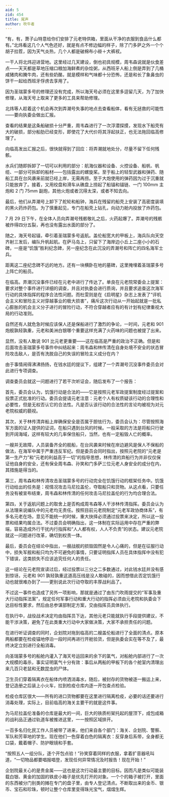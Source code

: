 ```yaml
---
aid: 5
zid: 454
title: 尾声
author: 吹牛者
---
```


“有，有，萧子山特意给你们安排了元老特供箱，里面从干净的衣服到食品什么都有。”北炜看这几个人气色还好，就是有点不修边幅的样子，除了门多萨之外一个个胡子拉茬，因为天气炎热，几个人都是破棉布小褂＋大裤衩。

一干人将北炜迎进营地。这里经过几天建设，倒也初具规模，周韦森说就是伙食差点——天天都是草地压缩口粮加海鲜煮的杂烩粥，从西班牙人船上倒是弄到了几桶咸猪肉和腌牛肉，还有些奶酪，就是模样和气味都十分恐怖，还是和长了象鼻虫的饼干一起给西班牙俘虏去享用了。

因为圣瑞蒙多号的修理还没有完成，所以海天号必须在这里多逗留几天，为了加快修理，从海天号上取来了更多的工具来帮助修理。

北炜等人趁着这个机会再次到弄潮号失事的地点去查看船体，看有无拯救的可能性——要向执委会做出汇报。

查看的结果是这条船破损十分严重，周韦森进行了一次浮潜探摸，发现水下船壳有大的破损，部分船肋已经变形，即使花了大代价将其浮起扶正，也无法拖回临高修理了。

向临高发出汇报之后，很快就得到了回应：将弄潮就地处分，尽量不留下任何残骸。

水兵们随即拆卸了一切可以利用的部分：航海仪器和设备、火控设备、船帆、帆缆、一部分可拆卸的船材——包括露出的螺旋桨。至于船上的轻型武器和弹药、随船工具在台风袭来前就已经上岸，无需再捞。至于大炮使用的弹药因为过于沉重就只能放弃了。接着，又用绞盘和滑车从礁盘上捞起了船锚和锚链、一门 100mm 主炮和 2 门 75mm 副炮，其他火炮或者沉得太深，或者不知去向。

最后，他们从弄潮号上卸下了舵轮和船钟，海兵在残留的船壳上安装了高密度装填的黑火药炸药包。为了慎重起见，专门在船壳上钻孔，向动力舱内投放了炸药包。

7 月 29 日下午，在全体人员向弄潮号残骸敬礼之后，火药起爆了。弄潮号的残骸被炸得四分五裂，再也没有露出水面的部分了。

随之，海天号起锚，牵引着圣瑞蒙多号返航。盖伦船宽大的甲板上，海兵队向天空齐射三发后，编队升帆起航。在萨马岛上，只留下了海岸边小丘上二座小小的石碑，一座是“饥饿”胜利纪念碑，另一座纪念在此沉没的弄潮号和阵亡的四名海军士兵。

距离这二座纪念碑不远的地方。还有一块横卧在地的墓碑，这里掩埋着圣瑞蒙多号上阵亡的船员。

在临高。弄潮沉没事件已经在元老中进行了传达了。单良在元老院常委会上提案：要求对整个事件进行详细的调查，并且对执委会进行质询，并且要求追查这次海军行动的具体指挥的程序合法性问题。而杜雯则是在《启明星》杂志上发表了“评机会主义和冒险主义对穿越事业的极大损害”，痛斥这次行动从一开始起就是一批私心膨胀的机会主义分子进行的冒险行动，不符合穿越者应有的有计划有纪律重视大局的行动准则。

自然还有人就危急时候应该保人还是保船进行了激烈的争论，一时间，元老和 901 炮舰孰轻孰重，元老和美洲白银哪个重要这样充满了火药味的问题也被提了出来。

显然，没有人敢说 901 比元老更重要——这在临高是严重的政治不正确。但是和后面攻击圣瑞蒙多号事件中纠结起来：周韦森和林传清在自身处境不安全的状态冒险攻击敌人，是否有洗脱自己的失误的冒险主义成分在内？

由于事情闹得沸沸扬扬，在钱水廷的提议下，组建了一个弄潮号沉没事件委员会对此进行专项调查。

调查委员会就这一问题进行了若干次听证会，随后发布了一个报告：

首先，委员会认为，饥饿行动是合法的——它是按照元老军政提案制度经过提案和投票正式批准的行动。委员会提请元老注意：元老个人有权质疑该行动的合理性和必要性，但是无权否认它的合法性。凡是否认该行动的合法性的言论均被视为对元老院权威的藐视。

其次，关于林传清弃船上岸确保安全是否属于胆怯行为，委员会认为：尽管按照海军方面的证人提供的证词，在船只遇到台风的时候。一般采取的方法是将船只行驶到开阔海域，这样有较大的几率保住船只，当然，也有一定船毁人亡的概率。

一艘并无故障，人员装备齐全的舰船，在台风袭来时候在岸边避风是保人不保船的做法，在海军中属于严重违反军纪。但是委员会同时指出，按照元老院的“元老是第一生产力”和“元老的利益高于一切”的指导思想，林传清的弃船行为并非仅仅保证他自身的安全，还有保全周韦森、孙笑和门多萨三位元老人身安全的成分在内，其措施是得当的。

第三，周韦森和林传清攻击圣瑞蒙多号的行动完全在饥饿行动的框架任务中。饥饿行动给出的任务是：视情况攻击马尼拉盖伦，夺取船只和货物。从这点看，只要任务没有被宣布结束，周韦森和林传清的任何攻击马尼拉盖伦的行为均合理合法。

第四，关于返航问题上的取舍上是否构成周韦森等人干涉林传清指挥。委员会认为从法理来说编队中的元老均无责任。按照目前元老院制定“元老军政协商体系”，有多名元老在场，意见不能统一的时候，重大抉择必须通过投票来决定，所以这一投票和结果均属合法。不过委员会明确指出，这一体制在实际运用中存在严重的弊端，容易造成外行干扰内行指挥和“人人都有权，人人不负责”的状态。建议元老院就这一问题进行改革，确切到权责一体。

最后，委员会在结论中指出，一艘战舰的损毁固然是令人心痛的，但是在征服行动中，损失军舰和船只均为不可避免的事情，只要证明指挥人员在具体指挥中没有犯下错误，这类损失不应该追究任何人的责任。

这一结论在元老院宣读过后，经过投票以三分之二多数通过，对此钱水廷并没有感到惊讶。元老和 901 孰轻孰重这道高压线是没人敢碰的，因而想借此否定饥饿行动也就很难办到了——更别说此次行动夺取的丰厚战利品了。

不过这一事件也造成了另外一项影响，那就是通过了由东门吹雨提交的“军事及重大行动指挥法案”，规定任何军事行动和重大行动的指挥必须由元老院和执委会下达目标性要求，然后由总参谋部制定方案，交由指挥员具体执行。

在执行中，战役战术决定均由指挥员下达，其他元老只能就执行手段提供建议，不能干涉决策，避免了在此类重大行动中大家做决策，大家不承担责任的问题。

在进行听证调查的同时，企划院对拖到临高的二艘盖伦船进行了全面的清点。原本两船都要在检疫锚地停泊一段时间再进行开舱验货，但是执委会实在等不及了，最终决定立刻进行全船消毒。

向圣瑞蒙多号的船舱内灌入了海天号运回来的余下的氯气，对船舱内部进行了一次大规模的毒杀，事实证明氯气十分有效：事后从两船的甲板下的各个舱室内清理出来几百只老鼠和无数昆虫的尸体。

卫生员们穿着隔离衣在船体内喷洒消毒水，随后，被封存的货物被逐一搬运上来，登记造册之后装上小火车，拉到检疫仓库内逐一开包查点检验。

检疫仓库区很大——所有的进口货物都要在这里进行隔离检疫，必要的话还要进行消毒处理，实际上，目前临高的海关主要干的就是这件事。

为马尼拉盖伦准备的仓库是最大的一间，巨大的铁质桁架托起的屋顶下，成包成箱的战利品正通过轨道车被推进这里，一一按照区域排开。

一百多名归化民工作人员被带了进来，他们来自各个部门：海关、企划院、警察、军队和芳草地的学生。现在他们一色穿着白色的隔离衣：反穿身后系带，全身都无口袋，戴着帽子、防护眼镜和手套。

“按照五人一组分队，逐个开包点验！”孙笑穿着同样的衣服，拿着扩音器吼叫道，“一切物品都要唱报唱登，发现任何异常情况及时报告！现在开始！”

企划院最关心的是贵金属——这也是这次行动最主要的目标。因而凡是类似可能装载白银、黄金的加固的铁皮小箱子是优先打开的对象。一个个的箱子被打开，里面的东西被分门别类的摊在专门的盘子里，由专人登记清点。不断取出来的金币、银币、宝石和珍珠，顿时让整个仓库里变得珠光宝气，熠熠生辉。
